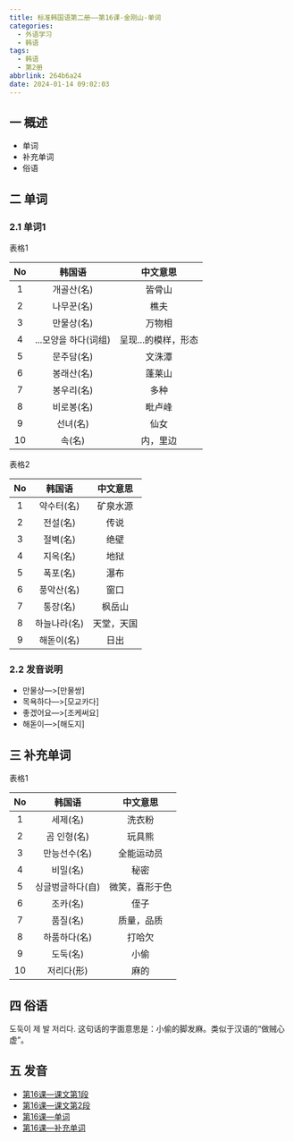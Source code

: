 ```yaml
---
title: 标准韩国语第二册——第16课-金刚山-单词
categories:
  - 外语学习
  - 韩语
tags:
  - 韩语
  - 第2册
abbrlink: 264b6a24
date: 2024-01-14 09:02:03
---
```

## 一 概述

* 单词
* 补充单词
* 俗语

<!--more-->

## 二  单词

### 2.1 单词1

表格1

|  No  |        韩国语        |      中文意思       |
| :--: | :------------------: | :-----------------: |
|  1   |      개골산(名)      |       皆骨山        |
|  2   |      나무꾼(名)      |        樵夫         |
|  3   |      만물상(名)      |       万物相        |
|  4   | ...모양을 하다(词组) | 呈现...的模样，形态 |
|  5   |      문주담(名)      |       文洙潭        |
|  6   |      봉래산(名)      |       蓬莱山        |
|  7   |      봉우리(名)      |        多种         |
|  8   |      비로봉(名)      |       毗卢峰        |
|  9   |       선녀(名)       |        仙女         |
|  10  |        속(名)        |      内，里边       |

表格2

|  No  |    韩国语    |  中文意思  |
| :--: | :----------: | :--------: |
|  1   |  약수터(名)  |  矿泉水源  |
|  2   |   전설(名)   |    传说    |
|  3   |   절벽(名)   |    绝壁    |
|  4   |   지옥(名)   |    地狱    |
|  5   |   폭포(名)   |    瀑布    |
|  6   |  풍악산(名)  |    窗口    |
|  7   |   통장(名)   |   枫岳山   |
|  8   | 하늘나라(名) | 天堂，天国 |
|  9   |  해돋이(名)  |    日出    |

### 2.2 发音说明

* 만물상—>[만물쌍]
* 목욕하다—>[모교카다]
* 좋겠어요—>[조케써요]
* 해돋이—>[해도지]


## 三 补充单词

表格1

|  No  |      韩国语      |    中文意思    |
| :--: | :--------------: | :------------: |
|  1   |     세제(名)     |     洗衣粉     |
|  2   |   곰 인형(名)    |     玩具熊     |
|  3   |   만능선수(名)   |   全能运动员   |
|  4   |     비밀(名)     |      秘密      |
|  5   | 싱글벙글하다(自) | 微笑，喜形于色 |
|  6   |     조카(名)     |      侄子      |
|  7   |     품질(名)     |   质量，品质   |
|  8   |   하품하다(名)   |     打哈欠     |
|  9   |     도둑(名)     |      小偷      |
|  10  |    저리다(形)    |      麻的      |

## 四 俗语

도둑이 제 발 저리다. 这句话的字面意思是：小偷的脚发麻。类似于汉语的“做贼心虚”。

## 五 发音

* [第16课—课文第1段][1]
* [第16课—课文第2段][2]
* [第16课—单词][3]
* [第16课—补充单词][4]



[1]:https://active.clewm.net/ANa0bd?qrurl=http://qr31.cn/ANa0bd&gtype=1&key=4a86117519b40e0a0045886b2161624fcad6479913
[2]:https://active.clewm.net/COWvqa?qrurl=http://qr31.cn/COWvqa&gtype=1&key=b8a701731ed5332fb04588557ec9aef7c2328eb960
[3]:https://active.clewm.net/A7Bcw5?qrurl=http://qr31.cn/A7Bcw5&gtype=1&key=79c0c1701055ac717045888bc4171e8bd5cd472980
[4]:https://active.clewm.net/AhzO4g?qrurl=http://qr31.cn/AhzO4g&gtype=1&key=91693174c31442e3a04589352bffd4fb368f3fc005